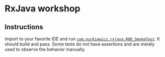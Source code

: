 # RxJava workshop

## Instructions

Import to your favorite IDE and run [`com.nurkiewicz.rxjava.R00_SmokeTest`](https://github.com/nurkiewicz/rxjava-workshop/blob/master/src/test/java/com/nurkiewicz/rxjava/R00_SmokeTest.java).
It should build and pass.
Some tests do not have assertions and are merely used to observe the behavior manually.
 
